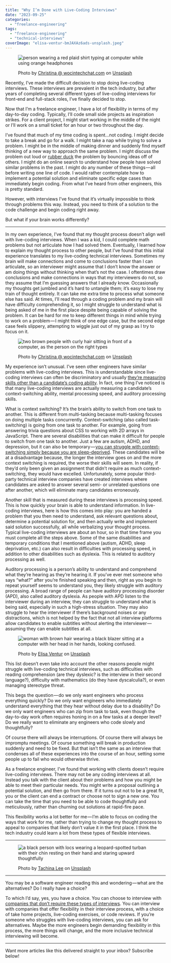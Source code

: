 ```yaml
---
title: "Why I’m Done with Live-Coding Interviews"
date: "2023-09-25"
categories: 
  - "freelance-engineering"
tags: 
  - "freelance-engineering"
  - "technical-interviews"
coverImage: "elisa-ventur-bmJAXAz6ads-unsplash.jpeg"
---
```


<figure>

![person wearing a red plaid shirt typing at computer while using orange headphones](images/1*VkM-lqqw0XqvT8iLbRlz0w.jpeg)

<figcaption>

Photo by [Christina @ wocintechchat.com](https://unsplash.com/@wocintechchat?utm_source=unsplash&utm_medium=referral&utm_content=creditCopyText) on [Unsplash](https://unsplash.com/photos/uSL0rdRY-Uw?utm_source=unsplash&utm_medium=referral&utm_content=creditCopyText)

</figcaption>

</figure>

Recently, I’ve made the difficult decision to stop doing live-coding interviews. These interviews are prevalent in the tech industry, but after years of completing several different types of live-coding interviews for front-end and full-stack roles, I’ve finally decided to stop.

Now that I’m a freelance engineer, I have a lot of flexibility in terms of my day-to-day coding. Typically, I’ll code small side projects as inspiration strikes. For a client project, I might start working in the middle of the night or I’ll work on a small ticket for an hour or two throughout the day.

I’ve found that much of my time coding is spent…not coding. I might decide to take a break and go for a walk. I might take a nap while trying to solve a problem. I might be in the middle of making dinner and suddenly find myself thinking of a new way to approach the same problem. I might discuss the problem out loud or [rubber duck](https://en.wikipedia.org/wiki/Rubber_duck_debugging) the problem by bouncing ideas off of others. I might do an online search to understand how people have solved similar problems in the past. I might do any number of these things — all before writing one line of code. I would rather contemplate how to implement a potential solution and eliminate specific edge cases than immediately begin coding. From what I’ve heard from other engineers, this is pretty standard.

However, with interviews I’ve found that it’s virtually impossible to think through problems this way. Instead, you need to think of a solution to the code challenge and begin coding right away.

But what if your brain works differently?

* * *

In my own experience, I’ve found that my thought process doesn’t align well with live-coding interviews. When I was a kid, I could complete math problems but not articulate how I had solved them. Eventually, I learned how to explain my thought process to other people, but I’ve found that this initial experience translates to my live-coding technical interviews. Sometimes my brain will make connections and come to conclusions faster than I can articulate, so an interviewer might assume that I don’t know the answer or am doing things without thinking when that’s not the case. I oftentimes draw conclusions and make connections in ways that my interviewers do not, so they assume that I’m guessing answers that I already know. Occasionally my thoughts get jumbled and it’s hard to untangle them; it’s easy to lose my train of thought entirely. It can take me extra time to process what someone else has said. At times, I’ll read through a coding problem and my brain will have difficulty comprehending it, so I might struggle to understand what is being asked of me in the first place despite being capable of solving the problem. It can be hard for me to keep different things in mind while trying to work on a problem — I might think of one edge case, but the second edge case feels slippery, attempting to wiggle just out of my grasp as I try to focus on it.

<figure>

![two brown people with curly hair sitting in front of a computer, as the person on the right types](images/1*4d-5bu0SQ8ktdzX7vDgmNw.jpeg)

<figcaption>

Photo by [Christina @ wocintechchat.com](https://unsplash.com/@wocintechchat?utm_source=unsplash&utm_medium=referral&utm_content=creditCopyText) on [Unsplash](https://unsplash.com/photos/IxmHiUC-yOw?utm_source=unsplash&utm_medium=referral&utm_content=creditCopyText)

</figcaption>

</figure>

My experience isn’t unusual. I’ve seen other engineers have similar problems with live-coding interviews. This is understandable since live-coding interviews can often be discriminatory and usually [they’re measuring skills other than a candidate’s coding ability](https://www.sciencedaily.com/releases/2020/07/200714101228.htm). In fact, one thing I’ve noticed is that many live-coding interviews are actually measuring a candidate’s context-switching ability, mental processing speed, and auditory processing skills.

What is context switching? It’s the brain’s ability to switch from one task to another. This is different from multi-tasking because multi-tasking focuses on doing multiple tasks concurrently. Context-switching (also called task-switching) is going from one task to another. For example, going from answering trivia questions about CSS to working with 2D arrays in JavaScript. There are several disabilities that can make it difficult for people to switch from one task to another. Just a few are autism, ADHD, and depression, but it can also be temporary — [you can struggle with context-switching simply because you are sleep-deprived](https://pubmed.ncbi.nlm.nih.gov/19878450/). These candidates will be at a disadvantage because, the longer the interview goes on and the more context switching is required, the worse their skills will seem. In reality, if they’d only been given an assignment that didn’t require as much context-switching, they would have excelled. Unfortunately, some popular third-party technical interview companies have created interviews where candidates are asked to answer several semi- or unrelated questions one after another, which will eliminate many candidates erroneously.

Another skill that is measured during these interviews is processing speed. This is how quickly your brain is able to understand information. In live-coding interviews, here is how this comes into play: you are handed a problem that you then need to understand, ask relevant questions about, determine a potential solution for, and then actually write and implement said solution successfully, all while verbalizing your thought process. Typical live-coding interviews are about an hour, so in that time frame you must complete all the steps above. Some of the same disabilities and temporary conditions that I mentioned above (autism, ADHD, sleep deprivation, etc.) can also result in difficulties with processing speed, in addition to other disabilities such as dyslexia. This is related to auditory processing as well.

Auditory processing is a person’s ability to understand and comprehend what they’re hearing as they’re hearing it. If you’ve ever met someone who says “what?” after you’re finished speaking and then, right as you begin to repeat yourself seems to understand you, they likely struggle with auditory processing. A broad range of people can have auditory processing disorder (APD), also called auditory dyslexia. As people with APD listen to the interviewer during an interview, they can struggle to understand what is being said, especially in such a high-stress situation. They may also struggle to hear the interviewer if there’s background noises or any distractions, which is not helped by the fact that not all interview platforms allow candidates to enable subtitles without alerting the interviewer — assuming they can enable subtitles at all.

<figure>

![woman with brown hair wearing a black blazer sitting at a computer with her head in her hands, looking confused.](images/1*44pGkeXEZBP0RoG83AZ0PQ.jpeg)

<figcaption>

Photo by [Elisa Ventur](https://unsplash.com/es/@elisa_ventur?utm_source=unsplash&utm_medium=referral&utm_content=creditCopyText) on [Unsplash](https://unsplash.com/photos/bmJAXAz6ads?utm_source=unsplash&utm_medium=referral&utm_content=creditCopyText)

</figcaption>

</figure>

This list doesn’t even take into account the other reasons people might struggle with live-coding technical interviews, such as difficulties with reading comprehension (are they dyslexic? is the interview in their second language?), difficulty with mathematics (do they have dyscalculia?), or even managing stereotype threat.

This begs the question — do we only want engineers who process everything quickly? Do we only want engineers who immediately understand everything that they hear without delay due to a disability? Do we only want engineers who can zip from task to task, even though the day-to-day work often requires honing in on a few tasks at a deeper level? Do we really want to eliminate any engineers who code slowly and thoughtfully?

Of course there will always be interruptions. Of course there will always be impromptu meetings. Of course something will break in production suddenly and need to be fixed. But that isn’t the same as an interview that condenses all of these experiences into the course of an hour, setting some people up to fail who would otherwise thrive.

As a freelance engineer, I’ve found that working with clients doesn’t require live-coding interviews. There may not be any coding interviews at all. Instead you talk with the client about their problems and how you might be able to meet their particular needs. You might write a proposal outlining a potential solution, and then go from there. If it turns out not to be a great fit, you or the client can end a contract or choose not to sign a new one. You can take the time that you need to be able to code thoughtfully and meticulously, rather than churning out solutions at rapid-fire pace.

This flexibility works a lot better for me — I’m able to focus on coding the ways that work for me, rather than trying to change my thought process to appeal to companies that likely don’t value it in the first place. I think the tech industry could learn a lot from these types of flexible interviews.

* * *

<figure>

![a black person with locs wearing a leopard-spotted turban with their chin resting on their hand and staring upward thoughtfully](images/1*6iZALUCrUARGSSIJXhRt-Q.jpeg)

<figcaption>

Photo by [Tachina Lee](https://unsplash.com/@chne_?utm_source=unsplash&utm_medium=referral&utm_content=creditCopyText) on [Unsplash](https://unsplash.com/photos/-wjk_SSqCE4?utm_source=unsplash&utm_medium=referral&utm_content=creditCopyText)

</figcaption>

</figure>

* * *

You may be a software engineer reading this and wondering — what are the alternatives? Do I really have a choice?

To which I’d say, yes, you have a choice. You can choose to interview with [companies that don’t require these types of interviews](https://github.com/poteto/hiring-without-whiteboards). You can interview with companies that offer flexibility in their interview process, with a choice of take home projects, live-coding exercises, or code reviews. If you’re someone who struggles with live-coding interviews, you can ask for alternatives. Maybe the more engineers begin demanding flexibility in this process, the more things will change, and the more inclusive technical interviewing will become.

* * *

Want more articles like this delivered straight to your inbox? Subscribe below!
